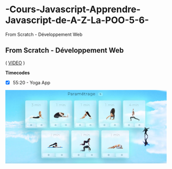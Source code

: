 # -Cours-Javascript-Apprendre-Javascript-de-A-Z-La-POO-5-6-
From Scratch - Développement Web

## From Scratch - Développement Web

( [VIDEO](https://youtu.be/Z3hrfLcr2Ws) )

**Timecodes**

- [x] 55:20 - Yoga App

![Logo](./logo.png)
